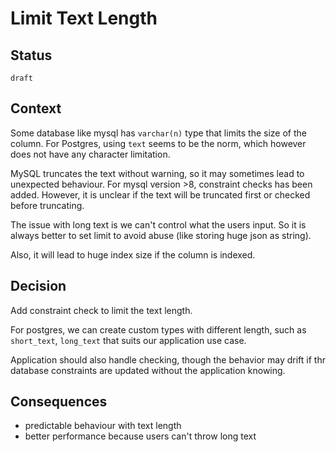 # Limit Text Length

## Status

`draft`

## Context

Some database like mysql has `varchar(n)` type that limits the size of the column. For Postgres, using `text` seems to be the norm, which however does not have any character limitation.

MySQL truncates the text without warning, so it may sometimes lead to unexpected behaviour. For mysql version >8, constraint checks has been added. However, it is unclear if the text will be truncated first or checked before truncating.

The issue with long text is we can't control what the users input. So it is always better to set limit to avoid abuse (like storing huge json as string).

Also, it will lead to huge index size if the column is indexed.


## Decision

Add constraint check to limit the text length.

For postgres, we can create custom types with different length, such as `short_text`, `long_text` that suits our application use case.

Application should also handle checking, though the behavior may drift if thr database constraints are updated without the application knowing.


## Consequences

- predictable behaviour with text length
- better performance because users can't throw long text
